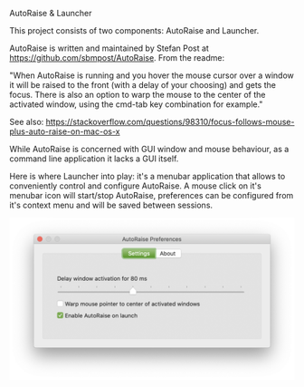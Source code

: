AutoRaise & Launcher

This project consists of two components: AutoRaise and Launcher. 

AutoRaise is written and maintained by Stefan Post at https://github.com/sbmpost/AutoRaise. From the readme:

"When AutoRaise is running and you hover the mouse cursor over a window it will be raised to the front (with a delay of your choosing) and gets the focus. There is also an option to warp the mouse to the center of the activated window, using the cmd-tab key combination for example."

See also: https://stackoverflow.com/questions/98310/focus-follows-mouse-plus-auto-raise-on-mac-os-x

While AutoRaise is concerned with GUI window and mouse behaviour, as a command line application it lacks a GUI itself.

Here is where Launcher into play: it's a menubar application that allows to conveniently control and configure AutoRaise. A mouse click on it's menubar icon will start/stop AutoRaise, preferences can be configured from it's context menu and will be saved between sessions.

![AutoRaise Preferences](/Launcher/Prefs.png?raw=true)
